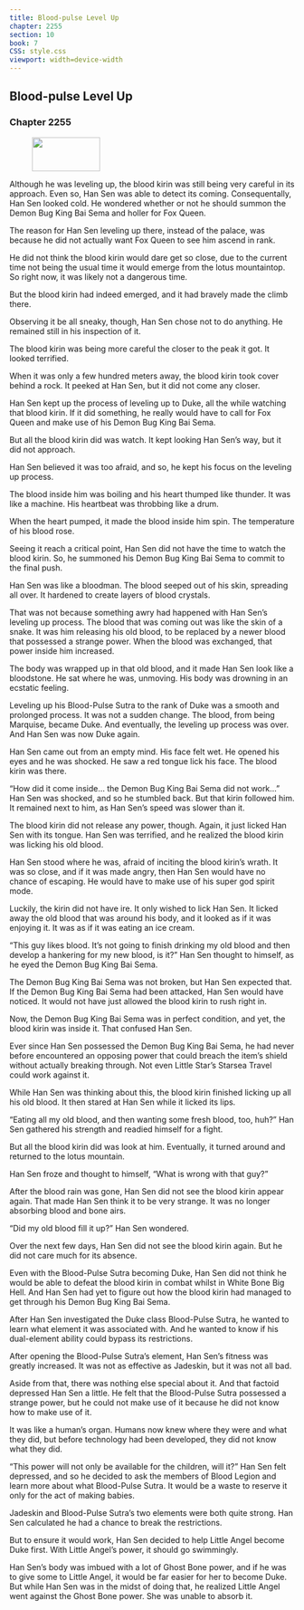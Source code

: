 ```yaml
---
title: Blood-pulse Level Up
chapter: 2255
section: 10
book: 7
CSS: style.css
viewport: width=device-width
---
```


## Blood-pulse Level Up

### Chapter 2255

<figure>
	<img src="../Images/gem.gif" alt="" id="gem" width="120" height="60" />
</figure>

Although he was leveling up, the blood kirin was still being very careful in its approach. Even so, Han Sen was able to detect its coming. Consequentally, Han Sen looked cold. He wondered whether or not he should summon the Demon Bug King Bai Sema and holler for Fox Queen.

The reason for Han Sen leveling up there, instead of the palace, was because he did not actually want Fox Queen to see him ascend in rank.

He did not think the blood kirin would dare get so close, due to the current time not being the usual time it would emerge from the lotus mountaintop. So right now, it was likely not a dangerous time.

But the blood kirin had indeed emerged, and it had bravely made the climb there.

Observing it be all sneaky, though, Han Sen chose not to do anything. He remained still in his inspection of it.

The blood kirin was being more careful the closer to the peak it got. It looked terrified.

When it was only a few hundred meters away, the blood kirin took cover behind a rock. It peeked at Han Sen, but it did not come any closer.

Han Sen kept up the process of leveling up to Duke, all the while watching that blood kirin. If it did something, he really would have to call for Fox Queen and make use of his Demon Bug King Bai Sema.

But all the blood kirin did was watch. It kept looking Han Sen’s way, but it did not approach.

Han Sen believed it was too afraid, and so, he kept his focus on the leveling up process.

The blood inside him was boiling and his heart thumped like thunder. It was like a machine. His heartbeat was throbbing like a drum.

When the heart pumped, it made the blood inside him spin. The temperature of his blood rose.

Seeing it reach a critical point, Han Sen did not have the time to watch the blood kirin. So, he summoned his Demon Bug King Bai Sema to commit to the final push.

Han Sen was like a bloodman. The blood seeped out of his skin, spreading all over. It hardened to create layers of blood crystals.

That was not because something awry had happened with Han Sen’s leveling up process. The blood that was coming out was like the skin of a snake. It was him releasing his old blood, to be replaced by a newer blood that possessed a strange power. When the blood was exchanged, that power inside him increased.

The body was wrapped up in that old blood, and it made Han Sen look like a bloodstone. He sat where he was, unmoving. His body was drowning in an ecstatic feeling.

Leveling up his Blood-Pulse Sutra to the rank of Duke was a smooth and prolonged process. It was not a sudden change. The blood, from being Marquise, became Duke. And eventually, the leveling up process was over. And Han Sen was now Duke again.

Han Sen came out from an empty mind. His face felt wet. He opened his eyes and he was shocked. He saw a red tongue lick his face. The blood kirin was there.

“How did it come inside… the Demon Bug King Bai Sema did not work…” Han Sen was shocked, and so he stumbled back. But that kirin followed him. It remained next to him, as Han Sen’s speed was slower than it.

The blood kirin did not release any power, though. Again, it just licked Han Sen with its tongue. Han Sen was terrified, and he realized the blood kirin was licking his old blood.

Han Sen stood where he was, afraid of inciting the blood kirin’s wrath. It was so close, and if it was made angry, then Han Sen would have no chance of escaping. He would have to make use of his super god spirit mode.

Luckily, the kirin did not have ire. It only wished to lick Han Sen. It licked away the old blood that was around his body, and it looked as if it was enjoying it. It was as if it was eating an ice cream.

“This guy likes blood. It’s not going to finish drinking my old blood and then develop a hankering for my new blood, is it?” Han Sen thought to himself, as he eyed the Demon Bug King Bai Sema.

The Demon Bug King Bai Sema was not broken, but Han Sen expected that. If the Demon Bug King Bai Sema had been attacked, Han Sen would have noticed. It would not have just allowed the blood kirin to rush right in.

Now, the Demon Bug King Bai Sema was in perfect condition, and yet, the blood kirin was inside it. That confused Han Sen.

Ever since Han Sen possessed the Demon Bug King Bai Sema, he had never before encountered an opposing power that could breach the item’s shield without actually breaking through. Not even Little Star’s Starsea Travel could work against it.

While Han Sen was thinking about this, the blood kirin finished licking up all his old blood. It then stared at Han Sen while it licked its lips.

“Eating all my old blood, and then wanting some fresh blood, too, huh?” Han Sen gathered his strength and readied himself for a fight.

But all the blood kirin did was look at him. Eventually, it turned around and returned to the lotus mountain.

Han Sen froze and thought to himself, “What is wrong with that guy?”

After the blood rain was gone, Han Sen did not see the blood kirin appear again. That made Han Sen think it to be very strange. It was no longer absorbing blood and bone airs.

“Did my old blood fill it up?” Han Sen wondered.

Over the next few days, Han Sen did not see the blood kirin again. But he did not care much for its absence.

Even with the Blood-Pulse Sutra becoming Duke, Han Sen did not think he would be able to defeat the blood kirin in combat whilst in White Bone Big Hell. And Han Sen had yet to figure out how the blood kirin had managed to get through his Demon Bug King Bai Sema.

After Han Sen investigated the Duke class Blood-Pulse Sutra, he wanted to learn what element it was associated with. And he wanted to know if his dual-element ability could bypass its restrictions.

After opening the Blood-Pulse Sutra’s element, Han Sen’s fitness was greatly increased. It was not as effective as Jadeskin, but it was not all bad.

Aside from that, there was nothing else special about it. And that factoid depressed Han Sen a little. He felt that the Blood-Pulse Sutra possessed a strange power, but he could not make use of it because he did not know how to make use of it.

It was like a human’s organ. Humans now knew where they were and what they did, but before technology had been developed, they did not know what they did.

“This power will not only be available for the children, will it?” Han Sen felt depressed, and so he decided to ask the members of Blood Legion and learn more about what Blood-Pulse Sutra. It would be a waste to reserve it only for the act of making babies.

Jadeskin and Blood-Pulse Sutra’s two elements were both quite strong. Han Sen calculated he had a chance to break the restrictions.

But to ensure it would work, Han Sen decided to help Little Angel become Duke first. With Little Angel’s power, it should go swimmingly.

Han Sen’s body was imbued with a lot of Ghost Bone power, and if he was to give some to Little Angel, it would be far easier for her to become Duke. But while Han Sen was in the midst of doing that, he realized Little Angel went against the Ghost Bone power. She was unable to absorb it.